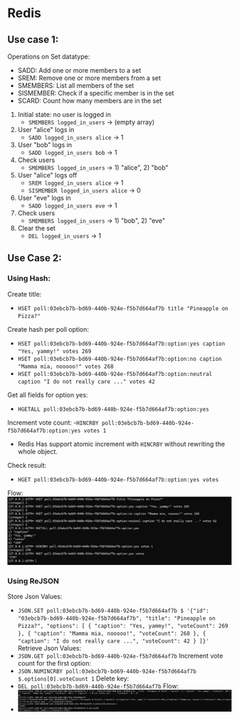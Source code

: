 # Redis

## Use case 1:
Operations on Set datatype:
- SADD: Add one or more members to a set	
- SREM:	Remove one or more members from a set	
- SMEMBERS: List all members of the set	
- SISMEMBER: Check if a specific member is in the set
- SCARD: Count how many members are in the set

1. Initial state: no user is logged in
   - `SMEMBERS logged_in_users` -> (empty array)
2. User "alice" logs in
   - `SADD logged_in_users alice` -> 1
3. User "bob" logs in
   - `SADD logged_in_users bob` -> 1
4. Check users
   - `SMEMBERS logged_in_users` -> 1) "alice", 2) "bob"
5. User "alice" logs off 
   - `SREM logged_in_users alice` -> 1
   - `SISMEMBER logged_in_users alice` -> 0
6. User "eve" logs in
   - `SADD logged_in_users eve` -> 1
7. Check users
   - `SMEMBERS logged_in_users` -> 1) "bob", 2) "eve"
8. Clear the set
   - `DEL logged_in_users` -> 1

## Use Case 2:

### Using Hash:
Create title: 
- `HSET poll:03ebcb7b-bd69-440b-924e-f5b7d664af7b title "Pineapple on Pizza?"`

Create hash per poll option:
- `HSET poll:03ebcb7b-bd69-440b-924e-f5b7d664af7b:option:yes caption "Yes, yammy!" votes 269`
- `HSET poll:03ebcb7b-bd69-440b-924e-f5b7d664af7b:option:no caption "Mamma mia, nooooo!" votes 268`
- `HSET poll:03ebcb7b-bd69-440b-924e-f5b7d664af7b:option:neutral caption "I do not really care ..." votes 42`

Get all fields for option yes: 
- `HGETALL poll:03ebcb7b-bd69-440b-924e-f5b7d664af7b:option:yes`

Increment vote count:
-`HINCRBY poll:03ebcb7b-bd69-440b-924e-f5b7d664af7b:option:yes votes 1`
- Redis Has support atomic increment with `HINCRBY` without rewriting the whole object. 

Check result: 
- `HGET poll:03ebcb7b-bd69-440b-924e-f5b7d664af7b:option:yes votes`

Flow:
![Hash-Redis.png](images/Hash-Redis.png)

### Using ReJSON
Store Json Values:
- `JSON.SET poll:03ebcb7b-bd69-440b-924e-f5b7d664af7b $ '{"id": "03ebcb7b-bd69-440b-924e-f5b7d664af7b", "title": "Pineapple on Pizza?", "options": [ { "caption": "Yes, yammy!", "voteCount": 269 }, { "caption": "Mamma mia, nooooo!", "voteCount": 268 }, { "caption": "I do not really care ...", "voteCount": 42 } ]}'`
Retrieve Json Values:
- `JSON.GET poll:03ebcb7b-bd69-440b-924e-f5b7d664af7b`
Increment vote count for the first option: 
- `JSON.NUMINCRBY poll:03ebcb7b-bd69-440b-924e-f5b7d664af7b $.options[0].voteCount 1`
Delete key: 
- `DEL poll:03ebcb7b-bd69-440b-924e-f5b7d664af7b`
Flow:
- ![ReJson-Redis.png](images/ReJson-Redis.png)